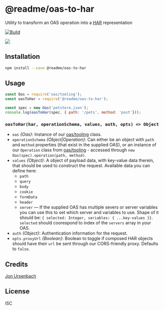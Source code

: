 # @readme/oas-to-har

Utility to transform an OAS operation into a [HAR](http://www.softwareishard.com/blog/har-12-spec/) representation

[![Build](https://github.com/readmeio/api-explorer/workflows/CI/badge.svg)](https://github.com/readmeio/api-explorer/tree/main/packages/oas-to-har)

[![](https://d3vv6lp55qjaqc.cloudfront.net/items/1M3C3j0I0s0j3T362344/Untitled-2.png)](https://readme.io)

## Installation

```sh
npm install --save @readme/oas-to-har
```

## Usage

```js
const Oas = require('oas/tooling');
const oasToHar = require('@readme/oas-to-har');

const spec = new Oas('petstore.json');
console.log(oasToHar(spec, { path: '/pets', method: 'post'}));
```

### `oasToHar(har, operationSchema, values, auth, opts) => Object`

- `oas` *{Oas}*: Instance of our [oas/tooling](https://npm.im/oas) class.
- `operationSchema` *{Object\|Operation}*: Can either be an object with `path` and `method` properties (that exist in the supplied OAS), or an instance of our `Operation` class from [oas/tooling](https://npm.im/oas) - accessed through `new Oas(spec).operation(path, method)`.
- `values` *{Object}*: A object of payload data, with key-value data therein, that should be used to construct the request. Available data you can define here:
  - `path`
  - `query`
  - `body`
  - `cookie`
  - `formData`
  - `header`
  - `server` &mdash; If the supplied OAS has multiple severs or server variables you can use this to set which server and variables to use. Shape of it should be: `{ selected: Integer, variables: { ...key-values }}`. `selected` should coorespond to index of the `servers` array in your OAS.
- `auth` *{Object}*: Authentication information for the request.
- `opts.proxyUrl` *{Boolean}*: Boolean to toggle if composed HAR objects should have their `url` be sent through our CORS-friendly proxy. Defaults to `false`.

## Credits
[Jon Ursenbach](https://github.com/erunion)

## License

ISC
